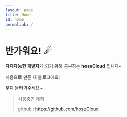 ```yaml
---
layout: page
title: Home
id: home
permalink: /
---
```


# 반가워요! ☄

**다재다능한 개발자**가 되기 위해 공부하는 **hoseCloud** 입니다~

처음으로 만든 제 블로그에요!

부디 둘러봐주세요~

> 사용중인 계정
>
> github : https://github.com/hoseCloud
> 

<style>
  .wrapper {
    max-width: 46em;
  }
</style>
